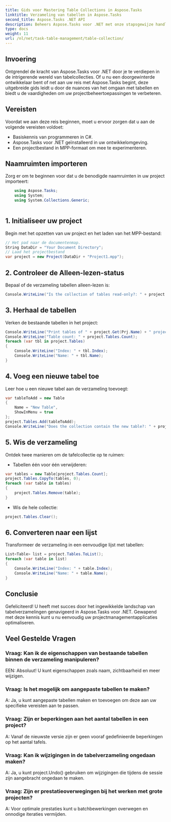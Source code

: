 ```yaml
---
title: Gids voor Mastering Table Collections in Aspose.Tasks
linktitle: Verzameling van tabellen in Aspose.Tasks
second_title: Aspose.Tasks .NET API
description: Beheers Aspose.Tasks voor .NET met onze stapsgewijze handleiding voor het omgaan met tabelverzamelingen. Verbeter moeiteloos projectmanagementapplicaties. Download nu!
type: docs
weight: 11
url: /nl/net/task-table-management/table-collection/
---
```

## Invoering
Ontgrendel de kracht van Aspose.Tasks voor .NET door je te verdiepen in de intrigerende wereld van tabelcollecties. Of u nu een doorgewinterde ontwikkelaar bent of net aan uw reis met Aspose.Tasks begint, deze uitgebreide gids leidt u door de nuances van het omgaan met tabellen en biedt u de vaardigheden om uw projectbeheertoepassingen te verbeteren.
## Vereisten
Voordat we aan deze reis beginnen, moet u ervoor zorgen dat u aan de volgende vereisten voldoet:
- Basiskennis van programmeren in C#.
- Aspose.Tasks voor .NET geïnstalleerd in uw ontwikkelomgeving.
- Een projectbestand in MPP-formaat om mee te experimenteren.
## Naamruimten importeren
Zorg er om te beginnen voor dat u de benodigde naamruimten in uw project importeert:
```csharp
    using Aspose.Tasks;
    using System;
    using System.Collections.Generic;
    
```
## 1. Initialiseer uw project
Begin met het opzetten van uw project en het laden van het MPP-bestand:
```csharp
// Het pad naar de documentenmap.
String DataDir = "Your Document Directory";
// Laad het projectbestand
var project = new Project(DataDir + "Project1.mpp");
```
## 2. Controleer de Alleen-lezen-status
Bepaal of de verzameling tabellen alleen-lezen is:
```csharp
Console.WriteLine("Is the collection of tables read-only?: " + project.Tables.IsReadOnly);
```
## 3. Herhaal de tabellen
Verken de bestaande tabellen in het project:
```csharp
Console.WriteLine("Print tables of " + project.Get(Prj.Name) + " project.");
Console.WriteLine("Table count: " + project.Tables.Count);
foreach (var tbl in project.Tables)
{
    Console.WriteLine("Index: " + tbl.Index);
    Console.WriteLine("Name: " + tbl.Name);
}
```
## 4. Voeg een nieuwe tabel toe
Leer hoe u een nieuwe tabel aan de verzameling toevoegt:
```csharp
var tableToAdd = new Table
{
    Name = "New Table",
    ShowInMenu = true
};
project.Tables.Add(tableToAdd);
Console.WriteLine("Does the collection contain the new table?: " + project.Tables.Contains(tableToAdd));
```
## 5. Wis de verzameling
Ontdek twee manieren om de tafelcollectie op te ruimen:
- Tabellen één voor één verwijderen:
```csharp
var tables = new Table[project.Tables.Count];
project.Tables.CopyTo(tables, 0);
foreach (var table in tables)
{
    project.Tables.Remove(table);
}
```
- Wis de hele collectie:
```csharp
project.Tables.Clear();
```
## 6. Converteren naar een lijst
Transformeer de verzameling in een eenvoudige lijst met tabellen:
```csharp
List<Table> list = project.Tables.ToList();
foreach (var table in list)
{
    Console.WriteLine("Index: " + table.Index);
    Console.WriteLine("Name: " + table.Name);
}
```
## Conclusie
Gefeliciteerd! U heeft met succes door het ingewikkelde landschap van tabelverzamelingen genavigeerd in Aspose.Tasks voor .NET. Gewapend met deze kennis kunt u nu eenvoudig uw projectmanagementapplicaties optimaliseren.
## Veel Gestelde Vragen
### Vraag: Kan ik de eigenschappen van bestaande tabellen binnen de verzameling manipuleren?
EEN: Absoluut! U kunt eigenschappen zoals naam, zichtbaarheid en meer wijzigen.
### Vraag: Is het mogelijk om aangepaste tabellen te maken?
A: Ja, u kunt aangepaste tabellen maken en toevoegen om deze aan uw specifieke vereisten aan te passen.
### Vraag: Zijn er beperkingen aan het aantal tabellen in een project?
A: Vanaf de nieuwste versie zijn er geen vooraf gedefinieerde beperkingen op het aantal tafels.
### Vraag: Kan ik wijzigingen in de tabelverzameling ongedaan maken?
A: Ja, u kunt project.Undo() gebruiken om wijzigingen die tijdens de sessie zijn aangebracht ongedaan te maken.
### Vraag: Zijn er prestatieoverwegingen bij het werken met grote projecten?
A: Voor optimale prestaties kunt u batchbewerkingen overwegen en onnodige iteraties vermijden.